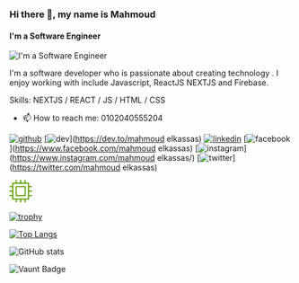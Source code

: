 ### Hi there 👋, my name is Mahmoud 
####  I'm a Software Engineer
![ I'm a Software Engineer](https://i.pinimg.com/originals/6e/70/9b/6e709b985fe6777034b9155ca8cb29b1.png)

I'm a software developer who is passionate about creating technology .  I enjoy working with include Javascript, ReactJS NEXTJS and Firebase.

Skills: NEXTJS / REACT / JS / HTML / CSS

- 📫 How to reach me: 0102040555204 


[<img src='https://cdn.jsdelivr.net/npm/simple-icons@3.0.1/icons/github.svg' alt='github' height='40'>](https://github.com/mahmoud-elkassas)  [<img src='https://cdn.jsdelivr.net/npm/simple-icons@3.0.1/icons/dev-dot-to.svg' alt='dev' height='40'>](https://dev.to/mahmoud elkassas)  [<img src='https://cdn.jsdelivr.net/npm/simple-icons@3.0.1/icons/linkedin.svg' alt='linkedin' height='40'>](https://www.linkedin.com/in/mahmoud-elkassas-4a8050181/)  [<img src='https://cdn.jsdelivr.net/npm/simple-icons@3.0.1/icons/facebook.svg' alt='facebook' height='40'>](https://www.facebook.com/mahmoud elkassas)  [<img src='https://cdn.jsdelivr.net/npm/simple-icons@3.0.1/icons/instagram.svg' alt='instagram' height='40'>](https://www.instagram.com/mahmoud elkassas/)  [<img src='https://cdn.jsdelivr.net/npm/simple-icons@3.0.1/icons/twitter.svg' alt='twitter' height='40'>](https://twitter.com/mahmoud elkassas)  

<a href='https://docs.github.com/en/developers'><img src='https://raw.githubusercontent.com/acervenky/animated-github-badges/master/assets/devbadge.gif' width='40' height='40'></a> 

[![trophy](https://github-profile-trophy.vercel.app/?username=mahmoud-elkassas)](https://github.com/ryo-ma/github-profile-trophy)

[![Top Langs](https://github-readme-stats.vercel.app/api/top-langs/?username=mahmoud-elkassas)](https://github.com/anuraghazra/github-readme-stats)

![GitHub stats](https://github-readme-stats.vercel.app/api?username=mahmoud-elkassas&show_icons=true&count_private=true)  

![Vaunt Badge](https://api.vaunt.dev/v1/github/entities/mahmoud-elkassas/contributions?format=svg&private=true)  

